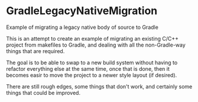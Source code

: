 # GradleLegacyNativeMigration
 Example of migrating a legacy native body of source to Gradle

This is an attempt to create an example of migrating an existing C/C++ project from makefiles to Gradle, and dealing with all the non-Gradle-way things that are required.

The goal is to be able to swap to a new build system without having to refactor everything else at the same time, once that is done, then it becomes easir to move the project to a newer style layout (if desired).

There are still rough edges, some things that don't work, and certainly some things that could be improved.

